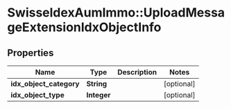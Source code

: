 # SwisseldexAumImmo::UploadMessageExtensionIdxObjectInfo

## Properties
Name | Type | Description | Notes
------------ | ------------- | ------------- | -------------
**idx_object_category** | **String** |  | [optional] 
**idx_object_type** | **Integer** |  | [optional] 


